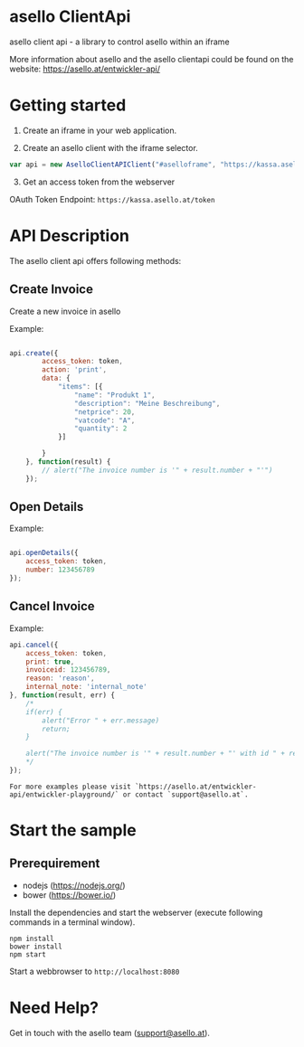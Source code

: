 # asello ClientApi
asello client api - a library to control asello within an iframe

More information about asello and the asello clientapi could be found on the website: https://asello.at/entwickler-api/

# Getting started

1) Create an iframe in your web application.

2) Create an asello client with the iframe selector.

```javascript
var api = new AselloClientAPIClient("#aselloframe", "https://kassa.asello.at")
```

3) Get an access token from the webserver

OAuth Token Endpoint: `https://kassa.asello.at/token`

# API Description

The asello client api offers following methods:

## Create Invoice 
Create a new invoice in asello

Example: 
```javascript

api.create({
        access_token: token,
        action: 'print',
        data: {
            "items": [{
                "name": "Produkt 1",
                "description": "Meine Beschreibung",
                "netprice": 20,
                "vatcode": "A",
                "quantity": 2
            }]

        }
    }, function(result) {
        // alert("The invoice number is '" + result.number + "'")
    });

```


## Open Details
Example:
```javascript

api.openDetails({
    access_token: token,
    number: 123456789
});

```

## Cancel Invoice

Example:
```javascript
api.cancel({
    access_token: token,
    print: true,
    invoiceid: 123456789,
    reason: 'reason',
    internal_note: 'internal_note'
}, function(result, err) {
    /*
    if(err) {
        alert("Error " + err.message)
        return;
    }

    alert("The invoice number is '" + result.number + "' with id " + result.id)
    */
});
```


    For more examples please visit `https://asello.at/entwickler-api/entwickler-playground/` or contact `support@asello.at`. 

# Start the sample

## Prerequirement

* nodejs (https://nodejs.org/) 
* bower (https://bower.io/) 

Install the dependencies and start the webserver (execute following commands in a terminal window).
```
npm install
bower install
npm start
```

Start a webbrowser to `http://localhost:8080`

# Need Help?

Get in touch with the asello team (support@asello.at).